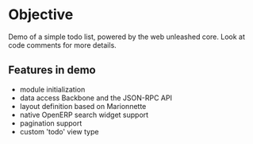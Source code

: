 # Objective

Demo of a simple todo list, powered by the web unleashed core.
Look at code comments for more details.

## Features in demo

- module initialization
- data access Backbone and the JSON-RPC API
- layout definition based on Marionnette
- native OpenERP search widget support
- pagination support
- custom 'todo' view type